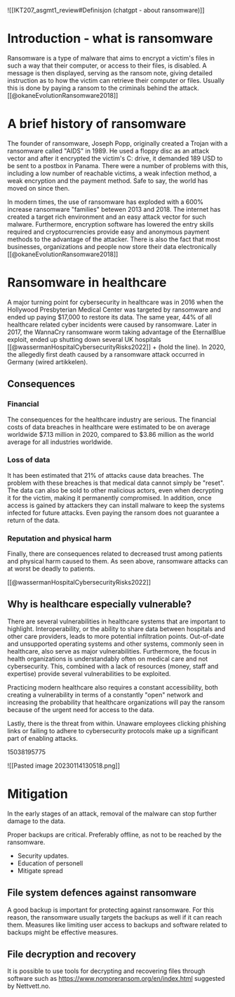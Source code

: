 
![[IKT207_asgmt1_review#Definisjon (chatgpt - about ransomware)]]


# Introduction - what is ransomware
Ransomware is a type of malware that aims to encrypt a victim's files in such a way that their computer, or access to their files, is disabled. A message is then displayed, serving as the ransom note, giving detailed instruction as to how the victim can retrieve their computer or files. Usually this is done by paying a ransom to the criminals behind the attack. [[@okaneEvolutionRansomware2018]]


# A brief history of ransomware
The founder of ransomware, Joseph Popp, originally created a Trojan with a ransomware called "AIDS" in 1989. He used a floppy disc as an attack vector and after it encrypted the victim's C: drive, it demanded 189 USD to be sent to a postbox in Panama. There were a number of problems with this, including a low number of reachable victims, a weak infection method, a weak encryption and the payment method.  Safe to say, the world has moved on since then. 

In modern times, the use of ransomware has exploded with a 600% increase ransomware "families" betewen 2013 and 2018. The internet has created a target rich environment and an easy attack vector for such malware. Furthermore, encryption software has lowered the entry skills required and cryptocurrencies provide easy and anonymous payment methods to the advantage of the attacker. There is also the fact that most businesses, organizations and people now store their data electronically [[@okaneEvolutionRansomware2018]]

# Ransomware in healthcare
A major turning point for cybersecurity in healthcare was in 2016 when the Hollywood Presbyterian Medical Center was targeted by ransomware and ended up paying $17,000 to restore its data. The same year, 44% of all healthcare related cyber incidents were caused by ransomware. Later in 2017, the WannaCry ransomware worm taking advantage of the EternalBlue exploit, ended up shutting down several UK hospitals [[@wassermanHospitalCybersecurityRisks2022]] + (hold the line). In 2020, the allegedly first death caused by a ransomware attack occurred in Germany (wired artikkelen). 

## Consequences 

### Financial
The consequences for the healthcare industry are serious. The financial costs of data breaches in healthcare were estimated to be on average worldwide $7.13 million in 2020, compared to $3.86 million as the world average for all industries worldwide.

### Loss of data
It has been estimated that 21% of attacks cause data breaches. The problem with these breaches is that medical data cannot simply be "reset". The data can also be sold to other malicious actors, even when decrypting it for the victim, making it permanently compromised. In addition, once access is gained by attackers they can  install malware to keep the systems infected for future attacks. Even paying the ransom does not guarantee a return of the data. 

### Reputation and physical harm
Finally, there are consequences related to decreased trust among patients and physical harm caused to them. As seen above, ransomware attacks can at worst be deadly to patients.

[[@wassermanHospitalCybersecurityRisks2022]]

## Why is healthcare especially vulnerable? 
There are several vulnerabilities in healthcare systems that are important to highlight. Interoperability, or the ability to share data between hospitals and other care providers, leads to more potential infiltration points. Out-of-date and unsupported operating systems and other systems, commonly seen in healthcare, also serve as major vulnerabilities. Furthermore, the focus in health organizations is understandably often on medical care and not cybersecurity. This, combined with a lack of resources (money, staff and expertise) provide several vulnerabilities to be exploited.

Practicing modern healthcare also requires a constant accessibility, both creating a vulnerability in terms of a constantly "open" network and increasing the probability that healthcare organizations will pay the ransom because of the urgent need for access to the data. 

Lastly, there is the threat from within. Unaware employees clicking phishing links or failing to adhere to cybersecurity protocols make up a significant part of enabling attacks.  

15038195775


![[Pasted image 20230114130518.png]]



# Mitigation
In the early stages of an attack, removal of the malware can stop further damage to the data.

Proper backups are critical. Preferably offline, as not to be reached by the ransomware.

- Security updates.
- Education of personell 
- Mitigate spread


## File system defences against ransomware
A good backup is important for protecting against ransomware. For this reason, the ransomware usually targets the backups as well if it can reach them. Measures like limiting user access to backups and software related to backups might be effective measures. 

## File decryption and recovery

It is possible to use tools for decrypting and recovering files through software such as https://www.nomoreransom.org/en/index.html suggested by Nettvett.no.
